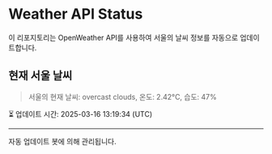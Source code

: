 
# Weather API Status

이 리포지토리는 OpenWeather API를 사용하여 서울의 날씨 정보를 자동으로 업데이트합니다.

## 현재 서울 날씨
> 서울의 현재 날씨: overcast clouds, 온도: 2.42°C, 습도: 47%

⏳ 업데이트 시간: 2025-03-16 13:19:34 (UTC)

---
자동 업데이트 봇에 의해 관리됩니다.
